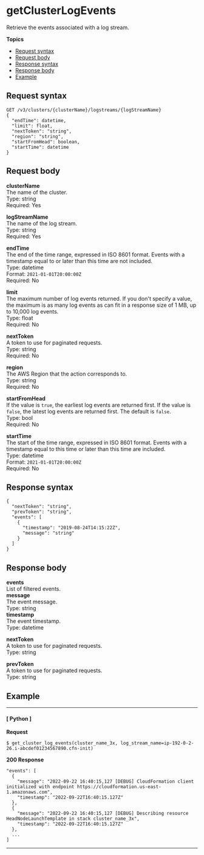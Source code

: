 # getClusterLogEvents<a name="get-cluster-log-events"></a>

Retrieve the events associated with a log stream\.

**Topics**
+ [Request syntax](#get-cluster-log-events-request)
+ [Request body](#get-cluster-log-events-request-body)
+ [Response syntax](#get-cluster-log-events-response)
+ [Response body](#get-cluster-log-events-response-body)
+ [Example](#get-cluster-log-events-example)

## Request syntax<a name="get-cluster-log-events-request"></a>

```
GET /v3/clusters/{clusterName}/logstreams/{logStreamName}
{
  "endTime": datetime,
  "limit": float,
  "nextToken": "string",
  "region": "string",
  "startFromHead": boolean,
  "startTime": datetime
}
```

## Request body<a name="get-cluster-log-events-request-body"></a>

**clusterName**  
The name of the cluster\.  
Type: string  
Required: Yes

**logStreamName**  
The name of the log stream\.  
Type: string  
Required: Yes

**endTime**  
The end of the time range, expressed in ISO 8601 format\. Events with a timestamp equal to or later than this time are not included\.  
Type: datetime  
Format: `2021-01-01T20:00:00Z`  
Required: No

**limit**  
The maximum number of log events returned\. If you don't specify a value, the maximum is as many log events as can fit in a response size of 1 MB, up to 10,000 log events\.  
Type: float  
Required: No

**nextToken**  
A token to use for paginated requests\.  
Type: string  
Required: No

**region**  
The AWS Region that the action corresponds to\.  
Type: string  
Required: No

**startFromHead**  
If the value is `true`, the earliest log events are returned first\. If the value is `false`, the latest log events are returned first\. The default is `false`\.  
Type: bool  
Required: No

**startTime**  
The start of the time range, expressed in ISO 8601 format\. Events with a timestamp equal to this time or later than this time are included\.  
Type: datetime  
Format: `2021-01-01T20:00:00Z`  
Required: No

## Response syntax<a name="get-cluster-log-events-response"></a>

```
{
  "nextToken": "string",
  "prevToken": "string",
  "events": [
    {
      "timestamp": "2019-08-24T14:15:22Z",
      "message": "string"
    }
  ]
}
```

## Response body<a name="get-cluster-log-events-response-body"></a>

**events**  
List of filtered events\.    
**message**  
The event message\.  
Type: string  
**timestamp**  
The event timestamp\.  
Type: datetime

**nextToken**  
A token to use for paginated requests\.  
Type: string

**prevToken**  
A token to use for paginated requests\.  
Type: string

## Example<a name="get-cluster-log-events-example"></a>

------
#### [ Python ]

**Request**

```
$ get_cluster_log_events(cluster_name_3x, log_stream_name=ip-192-0-2-26.i-abcdef01234567890.cfn-init)
```

**200 Response**

```
"events": [
  {
    "message": "2022-09-22 16:40:15,127 [DEBUG] CloudFormation client initialized with endpoint https://cloudformation.us-east-1.amazonaws.com",
    "timestamp": "2022-09-22T16:40:15.127Z"
  },
  {
    "message": "2022-09-22 16:40:15,127 [DEBUG] Describing resource HeadNodeLaunchTemplate in stack cluster_name_3x",
    "timestamp": "2022-09-22T16:40:15.127Z"
  },
  ...
]
```

------